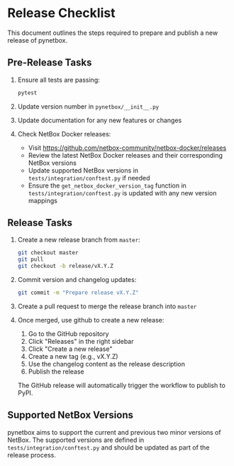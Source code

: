 # Release Checklist

This document outlines the steps required to prepare and publish a new release of pynetbox.

## Pre-Release Tasks

1. Ensure all tests are passing:
   ```bash
   pytest
   ```

2. Update version number in `pynetbox/__init__.py`
3. Update documentation for any new features or changes
4. Check NetBox Docker releases:
    - Visit https://github.com/netbox-community/netbox-docker/releases
    - Review the latest NetBox Docker releases and their corresponding NetBox versions
    - Update supported NetBox versions in `tests/integration/conftest.py` if needed
    - Ensure the `get_netbox_docker_version_tag` function in `tests/integration/conftest.py` is updated with any new version mappings

## Release Tasks

1. Create a new release branch from `master`:
   ```bash
   git checkout master
   git pull
   git checkout -b release/vX.Y.Z
   ```

2. Commit version and changelog updates:
   ```bash
   git commit -m "Prepare release vX.Y.Z"
   ```

3. Create a pull request to merge the release branch into `master`

4. Once merged, use github to create a new release:
    1. Go to the GitHub repository
    2. Click "Releases" in the right sidebar
    3. Click "Create a new release"
    4. Create a new tag (e.g., vX.Y.Z)
    5. Use the changelog content as the release description
    6. Publish the release

    The GitHub release will automatically trigger the workflow to publish to PyPI.

## Supported NetBox Versions

pynetbox aims to support the current and previous two minor versions of NetBox. The supported versions are defined in `tests/integration/conftest.py` and should be updated as part of the release process. 
